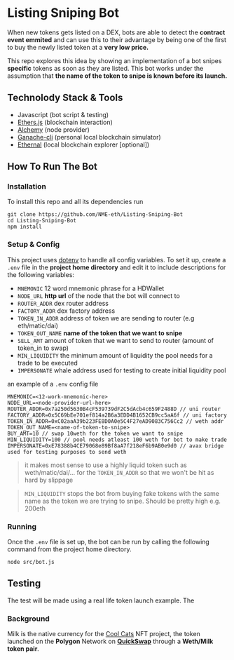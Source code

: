 # Listing Sniping Bot
When new tokens gets listed on a DEX, bots are able to detect the **contract event emmited** and can use this to their advantage by being one of the first to buy the newly listed token at a **very low price.**

This repo explores this idea by showing an implementation of a bot snipes **specific** tokens as soon as they are listed. This bot works under the assumption that **the name of the token to snipe is known before its launch.**

## Technolody Stack & Tools
- Javascript (bot script & testing)
- [Ethers.js](https://docs.ethers.io/v5/) (blockchain interaction)
- [Alchemy](https://docs.alchemy.com/alchemy/) (node provider)
- [Ganache-cli](https://github.com/trufflesuite/ganache-cli-archive) (personal local blockchain simulator)
- [Ethernal](https://doc.tryethernal.com/) (local blockchain explorer [optional])

## How To Run The Bot
### Installation
To install this repo and all its dependencies run
```
git clone https://github.com/NME-eth/Listing-Sniping-Bot
cd Listing-Sniping-Bot
npm install
```
### Setup & Config
This project uses [dotenv](https://github.com/motdotla/dotenv#readme) to handle all config variables. To set it up, create a `.env` file in the **project home directory** and edit it to include descriptions for the following variables:
- `MNEMONIC` 12 word mnemonic phrase for a HDWallet
- `NODE_URL` **http url** of the node that the bot will connect to
- `ROUTER_ADDR` dex router address
- `FACTORY_ADDR` dex factory address
- `TOKEN_IN_ADDR` address of token we are sending to router (e.g eth/matic/dai)
- `TOKEN_OUT_NAME` **name of the token that we want to snipe**
- `SELL_AMT` amount of token that we want to send to router (amount of token_in to swap)
- `MIN_LIQUIDITY` the minimum amount of liquidity the pool needs for a trade to be executed
- `IMPERSONATE` whale address used for testing to create initial liquidity pool

an example of a `.env` config file 
```
MNEMONIC=<12-work-mnemonic-here>
NODE_URL=<node-provider-url-here>
ROUTER_ADDR=0x7a250d5630B4cF539739dF2C5dAcb4c659F2488D // uni router
FACTORY_ADDR=0x5C69bEe701ef814a2B6a3EDD4B1652CB9cc5aA6f // uni factory
TOKEN_IN_ADDR=0xC02aaA39b223FE8D0A0e5C4F27eAD9083C756Cc2 // weth addr
TOKEN_OUT_NAME=<name-of-token-to-snipe>
BUY_AMT=10 // swap 10weth for the token we want to snipe
MIN_LIQUIDITY=100 // pool needs atleast 100 weth for bot to make trade
IMPERSONATE=0xE78388b4CE79068e89Bf8aA7f218eF6b9AB0e9d0 // avax bridge used for testing purposes to send weth
```
>it makes most sense to use a highly liquid token such as weth/matic/dai/... for the `TOKEN_IN_ADDR` so that we won't be hit as hard by slippage

>`MIN_LIQUIDITY` stops the bot from buying fake tokens with the same name as the token we are trying to snipe. Should be pretty high e.g. 200eth

### Running 
Once the `.env` file is set up, the bot can be run by calling the following command from the project home directory.
```
node src/bot.js
```

## Testing
The test will be made using a real life token launch example. The 

### Background 
Milk is the native currency for the [Cool Cats](https://www.coolcatsnft.com/) NFT project, the token launched on the **Polygon** Network on **[QuickSwap](https://quickswap.exchange/#/)** through a **Weth/Milk token pair**.

